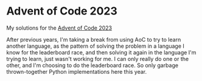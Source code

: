 # Advent of Code 2023

My solutions for the [Advent of Code 2023](https://adventofcode.com/2023)

After previous years, I'm taking a break from using AoC to try to learn another language, as the pattern of solving the problem in a language I know for the leaderboard race, and then solving it again in the language I'm trying to learn, just wasn't working for me. I can only really do one or the other, and I'm choosing to do the leaderboard race. So only garbage thrown-together Python implementations here this year.
